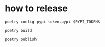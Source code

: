 # how to release

```shell
poetry config pypi-token.pypi $PYPI_TOKEN$
```

```shell
poetry build
```

```shell
poetry publish
```